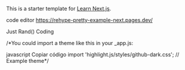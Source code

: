 This is a starter template for [Learn Next.js](https://nextjs.org/learn).


code editor
https://rehype-pretty-example-next.pages.dev/

Just Rand() Coding

/*You could import a theme like this in your _app.js:

javascript
Copiar código
import 'highlight.js/styles/github-dark.css'; // Example theme*/